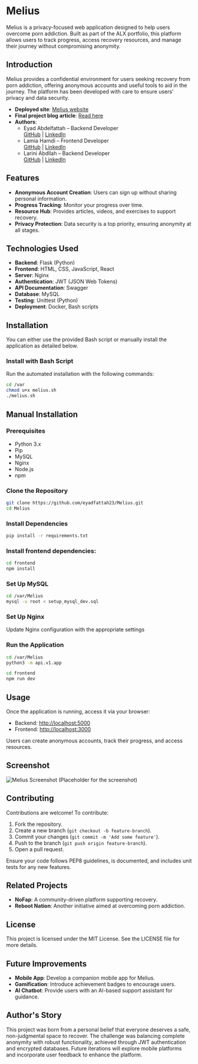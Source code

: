 # Melius

Melius is a privacy-focused web application designed to help users overcome porn addiction. Built as part of the ALX portfolio, this platform allows users to track progress, access recovery resources, and manage their journey without compromising anonymity.

## Introduction

Melius provides a confidential environment for users seeking recovery from porn addiction, offering anonymous accounts and useful tools to aid in the journey. The platform has been developed with care to ensure users' privacy and data security.

- **Deployed site**: [Melius website](https://meliusapp.com)
- **Final project blog article**: [Read here](#)
- **Authors**:
  - Eyad Abdelfattah – Backend Developer  
    [GitHub](https://github.com/eyadfattah23) | [LinkedIn](https://www.linkedin.com/in/eyad-fattah/)
  - Lamia Hamdi – Frontend Developer  
    [GitHub](https://github.com/Lamia1406) | [LinkedIn](https://www.linkedin.com/in/lamia-hamdi/)
  - Larini Abdllah – Backend Developer  
    [GitHub](https://github.com/laribox) | [LinkedIn](https://www.linkedin.com/in/larini-abdllah/)

## Features

- **Anonymous Account Creation**: Users can sign up without sharing personal information.
- **Progress Tracking**: Monitor your progress over time.
- **Resource Hub**: Provides articles, videos, and exercises to support recovery.
- **Privacy Protection**: Data security is a top priority, ensuring anonymity at all stages.

## Technologies Used

- **Backend**: Flask (Python)
- **Frontend**: HTML, CSS, JavaScript, React
- **Server**: Nginx
- **Authentication**: JWT (JSON Web Tokens)
- **API Documentation**: Swagger
- **Database**: MySQL
- **Testing**: Unittest (Python)
- **Deployment**: Docker, Bash scripts

## Installation

You can either use the provided Bash script or manually install the application as detailed below.

### Install with Bash Script

Run the automated installation with the following commands:

```bash
cd /var
chmod u+x melius.sh
./melius.sh
```

## Manual Installation

### Prerequisites

- Python 3.x
- Pip
- MySQL
- Nginx
- Node.js
- npm

### Clone the Repository

```bash
git clone https://github.com/eyadfattah23/Melius.git
cd Melius
```

### Install Dependencies

```bash
pip install -r requirements.txt
```

### Install frontend dependencies:

```bash
cd frontend
npm install
```

### Set Up MySQL

```bash
cd /var/Melius
mysql -u root < setup_mysql_dev.sql
```

### Set Up Nginx

Update Nginx configuration with the appropriate settings

### Run the Application

```bash
cd /var/Melius
python3 -m api.v1.app
```

```bash
cd frontend
npm run dev
```

## Usage

Once the application is running, access it via your browser:

- Backend: <http://localhost:5000>
- Frontend: <http://localhost:3000>

Users can create anonymous accounts, track their progress, and access resources.

## Screenshot

![Melius Screenshot](#) (Placeholder for the screenshot)

## Contributing

Contributions are welcome! To contribute:

1.  Fork the repository.
2.  Create a new branch (`git checkout -b feature-branch`).
3.  Commit your changes (`git commit -m 'Add some feature'`).
4.  Push to the branch (`git push origin feature-branch`).
5.  Open a pull request.

Ensure your code follows PEP8 guidelines, is documented, and includes unit tests for any new features.

## Related Projects

- **NoFap**: A community-driven platform supporting recovery.
- **Reboot Nation**: Another initiative aimed at overcoming porn addiction.

## License

This project is licensed under the MIT License. See the LICENSE file for more details.

## Future Improvements

- **Mobile App**: Develop a companion mobile app for Melius.
- **Gamification**: Introduce achievement badges to encourage users.
- **AI Chatbot**: Provide users with an AI-based support assistant for guidance.

## Author's Story

This project was born from a personal belief that everyone deserves a safe, non-judgmental space to recover. The challenge was balancing complete anonymity with robust functionality, achieved through JWT authentication and encrypted databases. Future iterations will explore mobile platforms and incorporate user feedback to enhance the platform.

